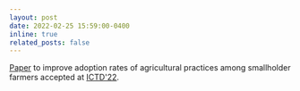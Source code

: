 ```yaml
---
layout: post
date: 2022-02-25 15:59:00-0400
inline: true
related_posts: false
---
```


[Paper](https://dl.acm.org/doi/10.1145/3572334.3572400) to improve adoption rates of agricultural practices among smallholder farmers accepted at [ICTD'22](https://ictd.org/).